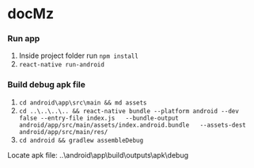 # docMz

### Run app 

1. Inside project folder run `npm install`
2. `react-native run-android`

### Build debug apk file

1. `cd android\app\src\main && md assets`
2. `cd ..\..\..\.. && react-native bundle --platform android --dev false --entry-file index.js   --bundle-output android/app/src/main/assets/index.android.bundle   --assets-dest android/app/src/main/res/`
3. `cd android && gradlew assembleDebug`

Locate apk file: ..\android\app\build\outputs\apk\debug
